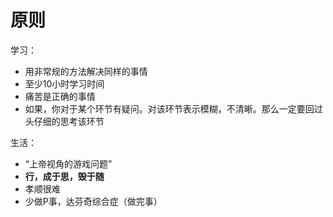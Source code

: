 # 原则

学习：

+ 用非常规的方法解决同样的事情
+ 至少10小时学习时间
+ 痛苦是正确的事情
+ 如果，你对于某个环节有疑问。对该环节表示模糊，不清晰。那么一定要回过头仔细的思考该环节





生活：

+ “上帝视角的游戏问题”
+ **行，成于思，毁于随** 
+ 孝顺很难
+ 少做P事，达芬奇综合症（做完事）



